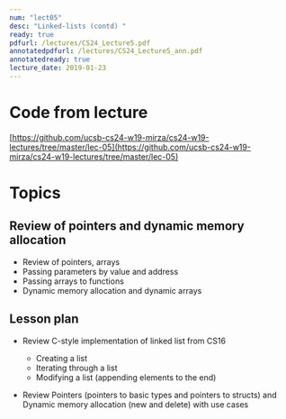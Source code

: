 ```yaml
---
num: "lect05"
desc: "Linked-lists (contd) "
ready: true
pdfurl: /lectures/CS24_Lecture5.pdf
annotatedpdfurl: /lectures/CS24_Lecture5_ann.pdf
annotatedready: true 
lecture_date: 2019-01-23
---
```


# Code from lecture
[https://github.com/ucsb-cs24-w19-mirza/cs24-w19-lectures/tree/master/lec-05](https://github.com/ucsb-cs24-w19-mirza/cs24-w19-lectures/tree/master/lec-05)

# Topics


## Review of pointers and dynamic memory allocation
* Review of pointers, arrays
* Passing parameters by value and address
* Passing arrays to functions
* Dynamic memory allocation and dynamic arrays

## Lesson plan

* Review C-style implementation of linked list from CS16
	- Creating a list
	- Iterating through a list
    - Modifying a list (appending elements to the end)

* Review Pointers (pointers to basic types and pointers to structs) and Dynamic memory allocation (new and delete) with use cases


